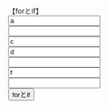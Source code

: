 <html>
<head>
<meta http-equiv="Content-Type" content="text/html; charset=UTF-8">
<title>
教材６ー３
</title>

<script type="text/javascript">

function hantei(){

	var inputs = document.getElementsByTagName("input");
	
	var i;
	for(i = 0 ; i < inputs.length ; i++){
		var input = inputs[i];
		if(input.type==="text"){
			
			input.style.backgroundColor = "#ffeeee";
			
			/*
			if(input.value !== ""){
				input.style.color = "#ff0000";
			}else{
				input.type="button";
				input.value="ボタンになりました";
			}
			*/
		}
	}
}

</script>
</head>
<body>
【forとif】<br>
<input type="text" value="a"><br>
<input type="text" value=""><br>
<input type="text" value="c"><br>
<input type="text" value="d"><br>
<input type="text"><br>
<input type="text" value="f"><br>
<input type="text"><br>
<input type="button" value="forとif" onclick="hantei()">
</body>
</html>


